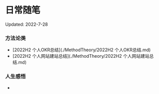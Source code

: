 # 日常随笔
Updated: 2022-7-28

### 方法论类
+ [2022H2 个人OKR总结](./MethodTheory/2022H2 个人OKR总结.md)
+ [2022H2 个人网站建站总结](./MethodTheory/2022H2 个人网站建站总结.md)

### 人生感悟
+ []()

